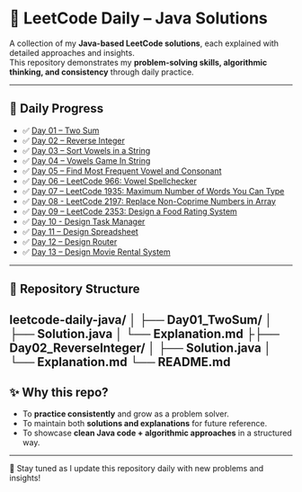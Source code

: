 # 🚀 LeetCode Daily – Java Solutions

A collection of my **Java-based LeetCode solutions**, each explained with detailed approaches and insights.  
This repository demonstrates my **problem-solving skills, algorithmic thinking, and consistency** through daily practice.  

---

## 📅 Daily Progress

- ✅ [Day 01 – Two Sum](Day01_TwoSum)  
- ✅ [Day 02 – Reverse Integer](Day02_ReverseInteger) 
- ✅ [Day 03 – Sort Vowels in a String](Day03_SortVowelsInString/explanation.md) 
- ✅ [Day 04 – Vowels Game In String](Day04_VowelsGameInString/Explanation.md)
- ✅ [Day 05 – Find Most Frequent Vowel and Consonant](Day05_FindMostFrequentVowelAndConsonant/Explanation.md)
- ✅ [Day 06 – LeetCode 966: Vowel Spellchecker](Day06_VowelSpellchecker/explanation.md)  
- ✅ [Day 07 – LeetCode 1935: Maximum Number of Words You Can Type](Day07_MaximumWordsTyped/explanation.md)  
- ✅ [Day 08 - LeetCode 2197: Replace Non-Coprime Numbers in Array](Day08_ReplaceNonCoprime/explanation.md)  
- ✅ [Day 09 – LeetCode 2353: Design a Food Rating System](Day09_DesignFoodRatingSystem/explanation.md)  
- ✅ [Day 10 - Design Task Manager](Day10_DesignTaskManager/explanation.md)
- ✅ [Day 11 – Design Spreadsheet](Day11_DesignSpreadsheet/explanation.md)
- ✅ [Day 12 – Design Router](Day12_DesignRouter/explanation.md)
- ✅ [Day 13 – Design Movie Rental System](Day13_DesignMovieRentalSystem/explanation.md)


---

## 📌 Repository Structure

leetcode-daily-java/
│
├── Day01_TwoSum/
│   ├── Solution.java
│   └── Explanation.md
├├── Day02_ReverseInteger/
│   ├── Solution.java
│   └── Explanation.md
└── README.md
---

## ✨ Why this repo?

- To **practice consistently** and grow as a problem solver.  
- To maintain both **solutions and explanations** for future reference.  
- To showcase **clean Java code + algorithmic approaches** in a structured way.  

---

🔔 Stay tuned as I update this repository daily with new problems and insights!  
